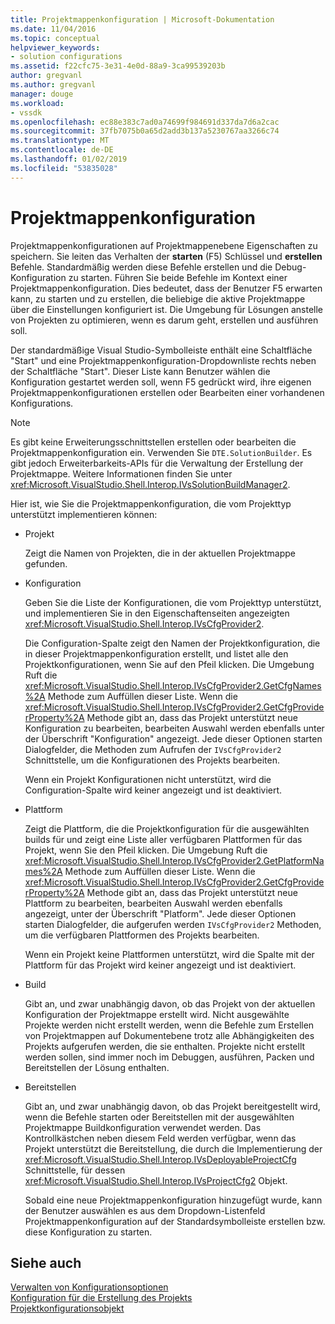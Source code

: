 ```yaml
---
title: Projektmappenkonfiguration | Microsoft-Dokumentation
ms.date: 11/04/2016
ms.topic: conceptual
helpviewer_keywords:
- solution configurations
ms.assetid: f22cfc75-3e31-4e0d-88a9-3ca99539203b
author: gregvanl
ms.author: gregvanl
manager: douge
ms.workload:
- vssdk
ms.openlocfilehash: ec88e383c7ad0a74699f984691d337da7d6a2cac
ms.sourcegitcommit: 37fb7075b0a65d2add3b137a5230767aa3266c74
ms.translationtype: MT
ms.contentlocale: de-DE
ms.lasthandoff: 01/02/2019
ms.locfileid: "53835028"
---
```

# <a name="solution-configuration"></a>Projektmappenkonfiguration
Projektmappenkonfigurationen auf Projektmappenebene Eigenschaften zu speichern. Sie leiten das Verhalten der **starten** (F5) Schlüssel und **erstellen** Befehle. Standardmäßig werden diese Befehle erstellen und die Debug-Konfiguration zu starten. Führen Sie beide Befehle im Kontext einer Projektmappenkonfiguration. Dies bedeutet, dass der Benutzer F5 erwarten kann, zu starten und zu erstellen, die beliebige die aktive Projektmappe über die Einstellungen konfiguriert ist. Die Umgebung für Lösungen anstelle von Projekten zu optimieren, wenn es darum geht, erstellen und ausführen soll.  
  
 Der standardmäßige Visual Studio-Symbolleiste enthält eine Schaltfläche "Start" und eine Projektmappenkonfiguration-Dropdownliste rechts neben der Schaltfläche "Start". Dieser Liste kann Benutzer wählen die Konfiguration gestartet werden soll, wenn F5 gedrückt wird, ihre eigenen Projektmappenkonfigurationen erstellen oder Bearbeiten einer vorhandenen Konfigurations.  
  
> [!NOTE]
>  Es gibt keine Erweiterungsschnittstellen erstellen oder bearbeiten die Projektmappenkonfiguration ein. Verwenden Sie `DTE.SolutionBuilder`. Es gibt jedoch Erweiterbarkeits-APIs für die Verwaltung der Erstellung der Projektmappe. Weitere Informationen finden Sie unter <xref:Microsoft.VisualStudio.Shell.Interop.IVsSolutionBuildManager2>.  
  
 Hier ist, wie Sie die Projektmappenkonfiguration, die vom Projekttyp unterstützt implementieren können:  
  
- Projekt  
  
   Zeigt die Namen von Projekten, die in der aktuellen Projektmappe gefunden.  
  
- Konfiguration  
  
   Geben Sie die Liste der Konfigurationen, die vom Projekttyp unterstützt, und implementieren Sie in den Eigenschaftenseiten angezeigten <xref:Microsoft.VisualStudio.Shell.Interop.IVsCfgProvider2>.  
  
   Die Configuration-Spalte zeigt den Namen der Projektkonfiguration, die in dieser Projektmappenkonfiguration erstellt, und listet alle den Projektkonfigurationen, wenn Sie auf den Pfeil klicken. Die Umgebung Ruft die <xref:Microsoft.VisualStudio.Shell.Interop.IVsCfgProvider2.GetCfgNames%2A> Methode zum Auffüllen dieser Liste. Wenn die <xref:Microsoft.VisualStudio.Shell.Interop.IVsCfgProvider2.GetCfgProviderProperty%2A> Methode gibt an, dass das Projekt unterstützt neue Konfiguration zu bearbeiten, bearbeiten Auswahl werden ebenfalls unter der Überschrift "Konfiguration" angezeigt. Jede dieser Optionen starten Dialogfelder, die Methoden zum Aufrufen der `IVsCfgProvider2` Schnittstelle, um die Konfigurationen des Projekts bearbeiten.  
  
   Wenn ein Projekt Konfigurationen nicht unterstützt, wird die Configuration-Spalte wird keiner angezeigt und ist deaktiviert.  
  
- Plattform  
  
   Zeigt die Plattform, die die Projektkonfiguration für die ausgewählten builds für und zeigt eine Liste aller verfügbaren Plattformen für das Projekt, wenn Sie den Pfeil klicken. Die Umgebung Ruft die <xref:Microsoft.VisualStudio.Shell.Interop.IVsCfgProvider2.GetPlatformNames%2A> Methode zum Auffüllen dieser Liste. Wenn die <xref:Microsoft.VisualStudio.Shell.Interop.IVsCfgProvider2.GetCfgProviderProperty%2A> Methode gibt an, dass das Projekt unterstützt neue Plattform zu bearbeiten, bearbeiten Auswahl werden ebenfalls angezeigt, unter der Überschrift "Platform". Jede dieser Optionen starten Dialogfelder, die aufgerufen werden `IVsCfgProvider2` Methoden, um die verfügbaren Plattformen des Projekts bearbeiten.  
  
   Wenn ein Projekt keine Plattformen unterstützt, wird die Spalte mit der Plattform für das Projekt wird keiner angezeigt und ist deaktiviert.  
  
- Build  
  
   Gibt an, und zwar unabhängig davon, ob das Projekt von der aktuellen Konfiguration der Projektmappe erstellt wird. Nicht ausgewählte Projekte werden nicht erstellt werden, wenn die Befehle zum Erstellen von Projektmappen auf Dokumentebene trotz alle Abhängigkeiten des Projekts aufgerufen werden, die sie enthalten. Projekte nicht erstellt werden sollen, sind immer noch im Debuggen, ausführen, Packen und Bereitstellen der Lösung enthalten.  
  
- Bereitstellen  
  
   Gibt an, und zwar unabhängig davon, ob das Projekt bereitgestellt wird, wenn die Befehle starten oder Bereitstellen mit der ausgewählten Projektmappe Buildkonfiguration verwendet werden. Das Kontrollkästchen neben diesem Feld werden verfügbar, wenn das Projekt unterstützt die Bereitstellung, die durch die Implementierung der <xref:Microsoft.VisualStudio.Shell.Interop.IVsDeployableProjectCfg> Schnittstelle, für dessen <xref:Microsoft.VisualStudio.Shell.Interop.IVsProjectCfg2> Objekt.  
  
  Sobald eine neue Projektmappenkonfiguration hinzugefügt wurde, kann der Benutzer auswählen es aus dem Dropdown-Listenfeld Projektmappenkonfiguration auf der Standardsymbolleiste erstellen bzw. diese Konfiguration zu starten.  
  
## <a name="see-also"></a>Siehe auch  
 [Verwalten von Konfigurationsoptionen](../../extensibility/internals/managing-configuration-options.md)   
 [Konfiguration für die Erstellung des Projekts](../../extensibility/internals/project-configuration-for-building.md)   
 [Projektkonfigurationsobjekt](../../extensibility/internals/project-configuration-object.md)